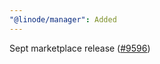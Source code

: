 ```yaml
---
"@linode/manager": Added
---
```


Sept marketplace release ([#9596](https://github.com/linode/manager/pull/9596))
